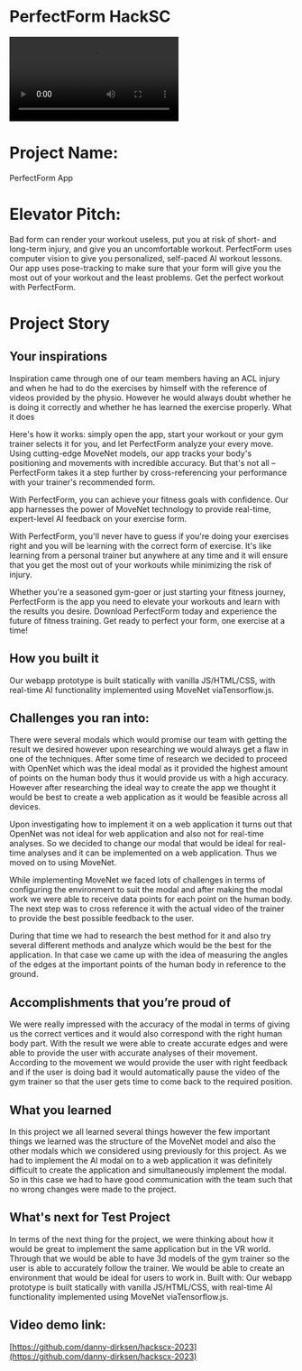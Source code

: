 # PerfectForm HackSC

![Demo Video](./docs/mobile-demo.mp4)

# Project Name:

PerfectForm App

# Elevator Pitch:

Bad form can render your workout useless, put you at risk of short- and long-term injury, and give you an uncomfortable workout. PerfectForm uses computer vision to give you personalized, self-paced AI workout lessons. Our app uses pose-tracking to make sure that your form will give you the most out of your workout and the least problems. Get the perfect workout with PerfectForm.

# Project Story

## Your inspirations

Inspiration came through one of our team members having an ACL injury and when he had to do the exercises by himself with the reference of videos provided by the physio. However he would always doubt whether he is doing it correctly and whether he has learned the exercise properly.
What it does

Here's how it works: simply open the app, start your workout or your gym trainer selects it for you, and let PerfectForm analyze your every move. Using cutting-edge MoveNet models, our app tracks your body's positioning and movements with incredible accuracy. But that's not all – PerfectForm takes it a step further by cross-referencing your performance with your trainer's recommended form.

With PerfectForm, you can achieve your fitness goals with confidence. Our app harnesses the power of MoveNet technology to provide real-time, expert-level AI feedback on your exercise form.

With PerfectForm, you'll never have to guess if you're doing your exercises right and you will be learning with the correct form of exercise. It's like learning from a personal trainer but anywhere at any time and it will ensure that you get the most out of your workouts while minimizing the risk of injury.

Whether you're a seasoned gym-goer or just starting your fitness journey, PerfectForm is the app you need to elevate your workouts and learn with the results you desire. Download PerfectForm today and experience the future of fitness training. Get ready to perfect your form, one exercise at a time!

## How you built it

Our webapp prototype is built statically with vanilla JS/HTML/CSS, with real-time AI functionality implemented using MoveNet viaTensorflow.js.

## Challenges you ran into:

There were several modals which would promise our team with getting the result we desired however upon researching we would always get a flaw in one of the techniques. After some time of research we decided to proceed with OpenNet which was the ideal modal as it provided the highest amount of points on the human body thus it would provide us with a high accuracy. However after researching the ideal way to create the app we thought it would be best to create a web application as it would be feasible across all devices.

Upon investigating how to implement it on a web application it turns out that OpenNet was not ideal for web application and also not for real-time analyses. So we decided to change our modal that would be ideal for real-time analyses and it can be implemented on a web application. Thus we moved on to using MoveNet. 

While implementing MoveNet we faced lots of challenges in terms of configuring the environment to suit the modal and after making the modal work we were able to receive data points for each point on the human body. The next step was to cross reference it with the actual video of the trainer to provide the best possible feedback to the user. 

During that time we had to research the best method for it and also try several different methods and analyze which would be the best for the application. In that case we came up with the idea of measuring the angles of the edges at the important points of the human body in reference to the ground. 

## Accomplishments that you’re proud of

We were really impressed with the accuracy of the modal in terms of giving us the correct vertices and it would also correspond with the right human body part. With the result we were able to create accurate edges and were able to provide the user with accurate analyses of their movement. According to the movement we would provide the user with right feedback and if the user is doing bad it would automatically pause the video of the gym trainer so that the user gets time to come back to the required position. 

## What you learned

In this project we all learned several things however the few important things we learned was the structure of the MoveNet model and also the other modals which we considered using previously for this project. As we had to implement the AI modal on to a web application it was definitely difficult to create the application and simultaneously implement the modal. So in this case we had to have good communication with the team such that no wrong changes were made to the project.

## What's next for Test Project

In terms of the next thing for the project, we were thinking about how it would be great to implement the same application but in the VR world. Through that we would be able to have 3d models of the gym trainer so the user is able to accurately follow the trainer. We would be able to create an environment that would be ideal for users to work in. 
Built with:
Our webapp prototype is built statically with vanilla JS/HTML/CSS, with real-time AI functionality implemented using MoveNet viaTensorflow.js.

## Video demo link:

[https://github.com/danny-dirksen/hackscx-2023](https://github.com/danny-dirksen/hackscx-2023)
